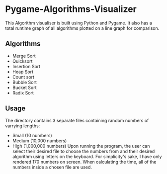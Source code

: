 # Pygame-Algorithms-Visualizer
This Algorithm visualiser is built using Python and Pygame. It also has a total runtime graph of all algorithms plotted on a line graph for comparison.

## Algorithms
* Merge Sort
* Quicksort
* Insertion Sort
* Heap Sort
* Count sort
* Bubble Sort
* Bucket Sort
* Radix Sort

## Usage
The directory contains 3 separate files containing random numbers of varrying lengths:
  * Small   (10 numbers)
  * Medium  (10,000 numbers)
  * High    (1,000,000 numbers)
Upon running the program, the user can select their desired file to choose the numbers from and their desired algorithm using letters on the keyboard. For simplicity's sake, I have only rendered 170 numbers on screen. When calculating the time, all of the numbers inside a chosen file are used.





